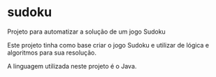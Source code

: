 # sudoku
Projeto para automatizar a solução de um jogo Sudoku

Este projeto tinha como base criar o jogo Sudoku e utilizar de lógica e algoritmos para sua resolução.

A linguagem utilizada neste projeto é o Java.
